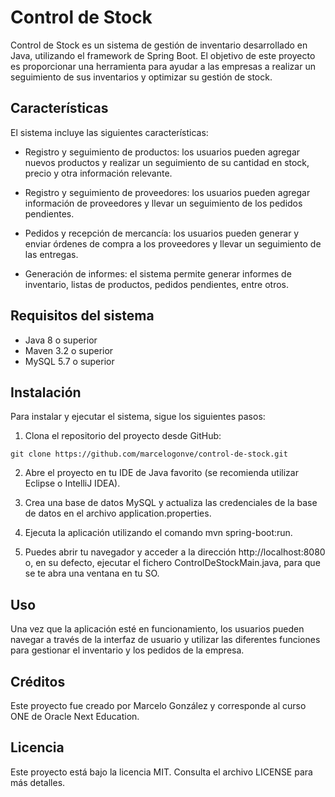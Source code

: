 # Control de Stock

Control de Stock es un sistema de gestión de inventario desarrollado en Java, utilizando el framework de Spring Boot. El objetivo de este proyecto es proporcionar una herramienta para ayudar a las empresas a realizar un seguimiento de sus inventarios y optimizar su gestión de stock.

## Características

El sistema incluye las siguientes características:

* Registro y seguimiento de productos: los usuarios pueden agregar nuevos productos y realizar un seguimiento de su cantidad en stock, precio y otra información relevante.

* Registro y seguimiento de proveedores: los usuarios pueden agregar información de proveedores y llevar un seguimiento de los pedidos pendientes.

* Pedidos y recepción de mercancía: los usuarios pueden generar y enviar órdenes de compra a los proveedores y llevar un seguimiento de las entregas.

* Generación de informes: el sistema permite generar informes de inventario, listas de productos, pedidos pendientes, entre otros.

## Requisitos del sistema

* Java 8 o superior
* Maven 3.2 o superior
* MySQL 5.7 o superior

## Instalación

Para instalar y ejecutar el sistema, sigue los siguientes pasos:

1. Clona el repositorio del proyecto desde GitHub:
```
git clone https://github.com/marcelogonve/control-de-stock.git

```
2. Abre el proyecto en tu IDE de Java favorito (se recomienda utilizar Eclipse o IntelliJ IDEA).

3. Crea una base de datos MySQL y actualiza las credenciales de la base de datos en el archivo application.properties.

4. Ejecuta la aplicación utilizando el comando mvn spring-boot:run.

5. Puedes abrir tu navegador y acceder a la dirección http://localhost:8080 o, en su defecto, ejecutar el fichero ControlDeStockMain.java, para que se te abra una ventana en tu SO.

## Uso

Una vez que la aplicación esté en funcionamiento, los usuarios pueden navegar a través de la interfaz de usuario y utilizar las diferentes funciones para gestionar el inventario y los pedidos de la empresa.

## Créditos

Este proyecto fue creado por Marcelo González y corresponde al curso ONE de Oracle Next Education.

## Licencia

Este proyecto está bajo la licencia MIT. Consulta el archivo LICENSE para más detalles.
